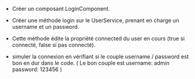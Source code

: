 
- Créer un composant LoginComponent. 
- Créer une méthode login sur le UserService, prenant en charge un username et un password. 
- Cette méthode édite la propriété connected du user en cours (true si connecté, false si pas connecté). 

-  simuler la connexion en vérifiant si le couple username / password est bon en dur 
dans le code. (
    Le bon couple est 
    username: admin
    password: 123456
)
